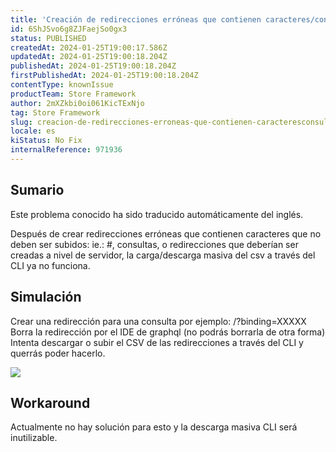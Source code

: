 ```yaml
---
title: 'Creación de redirecciones erróneas que contienen caracteres/consultas que no deberían cargarse la carga/descarga del csv a través de la CLI no funciona'
id: 6ShJSvo6g8ZJFaejSo0gx3
status: PUBLISHED
createdAt: 2024-01-25T19:00:17.586Z
updatedAt: 2024-01-25T19:00:18.204Z
publishedAt: 2024-01-25T19:00:18.204Z
firstPublishedAt: 2024-01-25T19:00:18.204Z
contentType: knownIssue
productTeam: Store Framework
author: 2mXZkbi0oi061KicTExNjo
tag: Store Framework
slug: creacion-de-redirecciones-erroneas-que-contienen-caracteresconsultas-que-no-deberian-cargarse-la-cargadescarga-del-csv-a-traves-de-la-cli-no-funciona
locale: es
kiStatus: No Fix
internalReference: 971936
---
```


## Sumario

<div class="alert alert-info">
  <p>Este problema conocido ha sido traducido automáticamente del inglés.</p>
</div>


Después de crear redirecciones erróneas que contienen caracteres que no deben ser subidos: ie.: #, consultas, o redirecciones que deberían ser creadas a nivel de servidor, la carga/descarga masiva del csv a través del CLI ya no funciona.


##

## Simulación


Crear una redirección para una consulta por ejemplo: /?binding=XXXXX
Borra la redirección por el IDE de graphql (no podrás borrarla de otra forma)
Intenta descargar o subir el CSV de las redirecciones a través del CLI y querrás poder hacerlo.

 ![](https://vtexhelp.zendesk.com/attachments/token/etn94WlrSAYOFFj0rZfVwoowE/?name=image.png)


##

## Workaround


Actualmente no hay solución para esto y la descarga masiva CLI será inutilizable.





